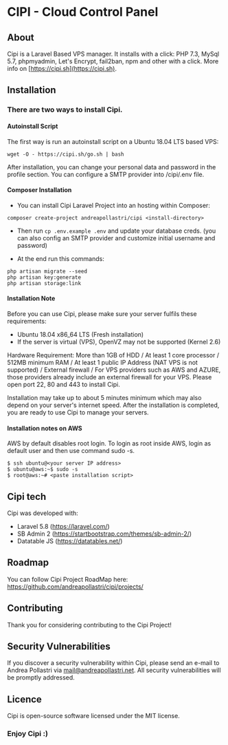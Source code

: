 # CIPI - Cloud Control Panel

## About
Cipi is a Laravel Based VPS manager.
It installs with a click: PHP 7.3, MySql 5.7, phpmyadmin, Let's Encrypt, fail2ban, npm and other with a click.
More info on [https://cipi.sh](https://cipi.sh).

## Installation
### There are two ways to install Cipi.

#### Autoinstall Script
The first way is run an autoinstall script on a Ubuntu 18.04 LTS based VPS:
```
wget -O - https://cipi.sh/go.sh | bash
```
After installation, you can change your personal data and password in the profile section.
You can configure a SMTP provider into /cipi/.env file.

#### Composer Installation
- You can install Cipi Laravel Project into an hosting within Composer:

```
composer create-project andreapollastri/cipi <install-directory>
```

- Then run `cp .env.example .env` and update your database creds. (you can also config an SMTP provider and customize initial username and password)


- At the end run this commands:
```
php artisan migrate --seed
php artisan key:generate
php artisan storage:link
```

#### Installation Note
Before you can use Cipi, please make sure your server fulfils these requirements:

- Ubuntu 18.04 x86_64 LTS (Fresh installation)
- If the server is virtual (VPS), OpenVZ may not be supported (Kernel 2.6)

Hardware Requirement: More than 1GB of HDD / At least 1 core processor / 512MB minimum RAM / At least 1 public IP Address (NAT VPS is not supported) / External firewall / For VPS providers such as AWS and AZURE, those providers already include an external firewall for your VPS. Please open port 22, 80 and 443 to install Cipi.

Installation may take up to about 5 minutes minimum which may also depend on your server's internet speed. After the installation is completed, you are ready to use Cipi to manage your servers.

#### Installation notes on AWS
AWS by default disables root login. To login as root inside AWS, login as default user and then use command sudo -s.

```
$ ssh ubuntu@<your server IP address>
$ ubuntu@aws:~$ sudo -s
$ root@aws:~# <paste installation script>
```

## Cipi tech
Cipi was developed with:
- Laravel 5.8 (https://laravel.com/)
- SB Admin 2 (https://startbootstrap.com/themes/sb-admin-2/)
- Datatable JS (https://datatables.net/)


## Roadmap
You can follow Cipi Project RoadMap here: https://github.com/andreapollastri/cipi/projects/


## Contributing
Thank you for considering contributing to the Cipi Project!


## Security Vulnerabilities
If you discover a security vulnerability within Cipi, please send an e-mail to Andrea Pollastri via mail@andreapollastri.net. All security vulnerabilities will be promptly addressed.


## Licence
Cipi is open-source software licensed under the MIT license.

### Enjoy Cipi :)
